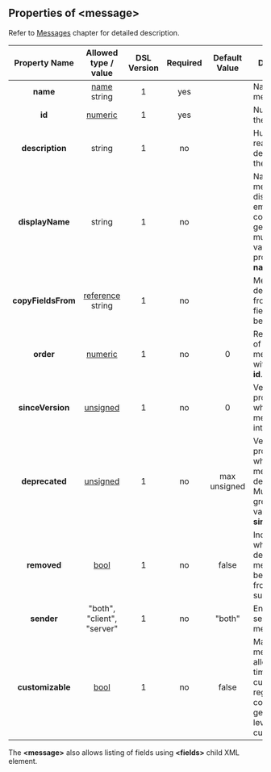## Properties of &lt;message&gt;
Refer to [Messages](../messages/messages.md) chapter
for detailed description. 

|Property Name|Allowed type / value|DSL Version|Required|Default Value|Description|
|:-----------:|:------------------:|:---------:|:------:|:-----------:|-----------|
|**name**|[name](../intro/names.md) string|1|yes||Name of the message.|
|**id**|[numeric](../intro/numeric.md)|1|yes||Numeric ID of the message.|
|**description**|string|1|no||Human readable description of the interface.|
|**displayName**|string|1|no||Name of the message to display. If empty, the code generator must use value of property **name** instead.|
|**copyFieldsFrom**|[reference](../intro/references.md) string|1|no||Message definition from which fields need to be copied.|
|**order**|[numeric](../intro/numeric.md)|1|no|0|Relative order of the messages with the same **id**.|
|**sinceVersion**|[unsigned](../intro/numeric.md)|1|no|0|Version of the protocol in which message was introduced.|
|**deprecated**|[unsigned](../intro/numeric.md)|1|no|max unsigned|Version of the protocol in which message was deprecated.<br />Must be greater than value of **sinceVersion**.|
|**removed**|[bool](../intro/boolean.md)|1|no|false|Indicates whether deprecated message has been removed from being supported.|
|**sender**|"both", "client", "server"|1|no|"both"|Endpoint that sends the message.| 
|**customizable**|[bool](../intro/boolean.md)|1|no|false|Mark the message to allow compile time customization regardless of code generator's level of customization.|


The **&lt;message&gt;** also allows listing of fields using
**&lt;fields&gt;** child XML element.

